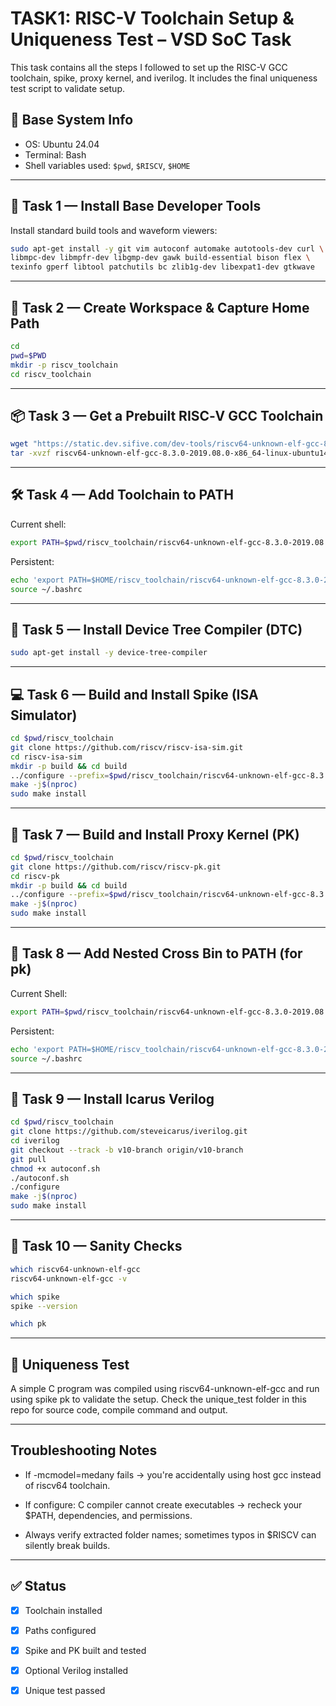 # TASK1: RISC-V Toolchain Setup & Uniqueness Test – VSD SoC Task

This task contains all the steps I followed to set up the RISC-V GCC toolchain, spike, proxy kernel, and iverilog. It includes the final uniqueness test script to validate setup.

## 📌 Base System Info

- OS: Ubuntu 24.04
- Terminal: Bash
- Shell variables used: `$pwd`, `$RISCV`, `$HOME`

---

## 🧰 Task 1 — Install Base Developer Tools

Install standard build tools and waveform viewers:

```bash
sudo apt-get install -y git vim autoconf automake autotools-dev curl \
libmpc-dev libmpfr-dev libgmp-dev gawk build-essential bison flex \
texinfo gperf libtool patchutils bc zlib1g-dev libexpat1-dev gtkwave
```
---

## 📁 Task 2 — Create Workspace & Capture Home Path

```bash
cd
pwd=$PWD
mkdir -p riscv_toolchain
cd riscv_toolchain
```

---

## 📦 Task 3 — Get a Prebuilt RISC‑V GCC Toolchain

```bash
wget "https://static.dev.sifive.com/dev-tools/riscv64-unknown-elf-gcc-8.3.0-2019.08.0-x86_64-linux-ubuntu14.tar.gz"
tar -xvzf riscv64-unknown-elf-gcc-8.3.0-2019.08.0-x86_64-linux-ubuntu14.tar.gz
```

---

## 🛠️ Task 4 — Add Toolchain to PATH
Current shell:
```bash
export PATH=$pwd/riscv_toolchain/riscv64-unknown-elf-gcc-8.3.0-2019.08.0-x86_64-linux-ubuntu14/bin:$PATH
```
Persistent:
```bash
echo 'export PATH=$HOME/riscv_toolchain/riscv64-unknown-elf-gcc-8.3.0-2019.08.0-x86_64-linux-ubuntu14/bin:$PATH' >> ~/.bashrc
source ~/.bashrc
```

---

## 🌳 Task 5 — Install Device Tree Compiler (DTC)

```bash
sudo apt-get install -y device-tree-compiler
```

---

## 💻 Task 6 — Build and Install Spike (ISA Simulator)

```bash
cd $pwd/riscv_toolchain
git clone https://github.com/riscv/riscv-isa-sim.git
cd riscv-isa-sim
mkdir -p build && cd build
../configure --prefix=$pwd/riscv_toolchain/riscv64-unknown-elf-gcc-8.3.0-2019.08.0-x86_64-linux-ubuntu14
make -j$(nproc)
sudo make install
```

---

## 🔗 Task 7 — Build and Install Proxy Kernel (PK)

```bash
cd $pwd/riscv_toolchain
git clone https://github.com/riscv/riscv-pk.git
cd riscv-pk
mkdir -p build && cd build
../configure --prefix=$pwd/riscv_toolchain/riscv64-unknown-elf-gcc-8.3.0-2019.08.0-x86_64-linux-ubuntu14 --host=riscv64-unknown-elf
make -j$(nproc)
sudo make install
```

---

## 🧩 Task 8 — Add Nested Cross Bin to PATH (for pk)
Current Shell:
```bash
export PATH=$pwd/riscv_toolchain/riscv64-unknown-elf-gcc-8.3.0-2019.08.0-x86_64-linux-ubuntu14/riscv64-unknown-elf/bin:$PATH
```
Persistent:
```bash
echo 'export PATH=$HOME/riscv_toolchain/riscv64-unknown-elf-gcc-8.3.0-2019.08.0-x86_64-linux-ubuntu14/riscv64-unknown-elf/bin:$PATH' >> ~/.bashrc
source ~/.bashrc
```

---

## 🔧 Task 9 — Install Icarus Verilog

```bash
cd $pwd/riscv_toolchain
git clone https://github.com/steveicarus/iverilog.git
cd iverilog
git checkout --track -b v10-branch origin/v10-branch
git pull
chmod +x autoconf.sh
./autoconf.sh
./configure
make -j$(nproc)
sudo make install
```

---

## 🧪 Task 10 — Sanity Checks

```bash
which riscv64-unknown-elf-gcc
riscv64-unknown-elf-gcc -v

which spike
spike --version

which pk
```

---

## 🔬 Uniqueness Test
A simple C program was compiled using riscv64-unknown-elf-gcc and run using spike pk to validate the setup.
Check the unique_test folder in this repo for source code, compile command and output.

---

## Troubleshooting Notes
+ If -mcmodel=medany fails → you're accidentally using host gcc instead of riscv64 toolchain.

+ If configure: C compiler cannot create executables → recheck your $PATH, dependencies, and permissions.

+ Always verify extracted folder names; sometimes typos in $RISCV can silently break builds.

---

## ✅ Status
- [x] Toolchain installed

- [x] Paths configured

- [x] Spike and PK built and tested

- [x] Optional Verilog installed

- [x] Unique test passed
